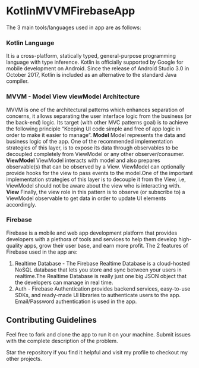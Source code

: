 # KotlinMVVMFirebaseApp

The 3 main tools/languages used in app are as follows:

### Kotlin Language 
It is a cross-platform, statically typed, general-purpose programming language with type inference. Kotlin is officially supported by Google for mobile development on Android. Since the release of Android Studio 3.0 in October 2017, Kotlin is included as an alternative to the standard Java compiler.
  


### MVVM - Model View viewModel Architecture
MVVM is one of the architectural patterns which enhances separation of concerns, it allows separating the user interface logic from the business (or the back-end) logic. Its target (with other MVC patterns goal) is to achieve the following principle “Keeping UI code simple and free of app logic in order to make it easier to manage”.
**Model**
Model represents the data and business logic of the app. One of the recommended implementation strategies of this layer, is to expose its data through observables to be decoupled completely from ViewModel or any other observer/consumer.
**ViewModel**
ViewModel interacts with model and also prepares observable(s) that can be observed by a View. ViewModel can optionally provide hooks for the view to pass events to the model.One of the important implementation strategies of this layer is to decouple it from the View, i.e, ViewModel should not be aware about the view who is interacting with.
**View**
Finally, the view role in this pattern is to observe (or subscribe to) a ViewModel observable to get data in order to update UI elements accordingly.
     


### Firebase
Firebase is a mobile and web app development platform that provides developers with a plethora of tools and services to help them develop high-quality apps, grow their user base, and earn more profit. The 2 features of Firebase used in the app are:
1. Realtime Database - The Firebase Realtime Database is a cloud-hosted NoSQL database that lets you store and sync between your users in realtime.The Realtime Database is really just one big JSON object that the developers can manage in real time.
2. Auth - Firebase Authentication provides backend services, easy-to-use SDKs, and ready-made UI libraries to authenticate users to the app. Email/Password authentication is used in the app.
          

## Contributing Guidelines
   Feel free to fork and clone the app to run it on your machine. Submit issues with the complete description of the problem.
   
   
   
Star the repository if you find it helpful and visit my profile to checkout my other projects.
          
